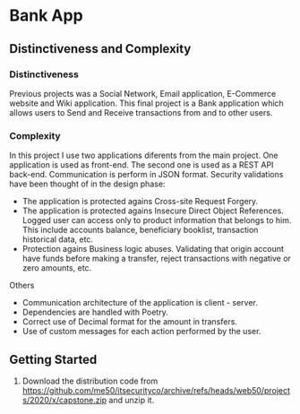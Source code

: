 # Bank App
## Distinctiveness and Complexity

### Distinctiveness
Previous projects was a Social Network, Email application, E-Commerce website and Wiki application. This final project is a Bank application which allows users to Send and Receive transactions from and to other users.

### Complexity
In this project I use two applications diferents from the main project. One application is used as front-end. The second one is used as a REST API back-end. Communication is perform in JSON format. Security validations have been thought of in the design phase:

* The application is protected agains Cross-site Request Forgery.
* The application is protected agains Insecure Direct Object References. Logged user can access only to product information that belongs to him. This include accounts balance, beneficiary booklist, transaction historical data, etc.
* Protection agains Business logic abuses. Validating that origin account have funds before making a transfer, reject transactions with negative or zero amounts, etc. 
  
Others
* Communication architecture of the application is client - server.
* Dependencies are handled with Poetry. 
* Correct use of Decimal format for the amount in transfers.
* Use of custom messages for each action performed by the user.

## Getting Started

1. Download the distribution code from https://github.com/me50/itsecurityco/archive/refs/heads/web50/projects/2020/x/capstone.zip and unzip it.
